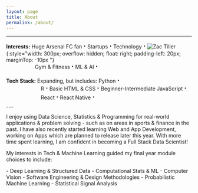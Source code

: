 ```yaml
---
layout: page
title: About
permalink: /about/
---
```


---


**Interests:** Huge Arsenal FC fan <span style="font-size: 20px; font-weight: bold;">&middot;</span> 
Startups <span style="font-size: 20px; font-weight: bold;">&middot;</span> Technology <span style="font-size: 20px; font-weight: bold;">&middot;</span>   ![Zac Tiller](../images/profilepic.jpg){:style="width: 300px; overflow: hidden; float: right; padding-left: 20px; marginTop: -10px "}

<div style="margin-left: 78px; margin-top: -17px;">
  Gym & Fitness <span style="font-size: 20px; font-weight: bold;">&middot;</span> ML & AI <span style="font-size: 20px; font-weight: bold;">&middot;</span> 
</div>

**Tech Stack:** Expanding, but includes: Python <span style="font-size: 20px; font-weight: bold;">&middot;
<div style="margin-left: 94px; margin-top: -17px; margin-bottom: 6px"> R
   <span style="font-size: 20px; font-weight: bold;">&middot;</span> Basic HTML & CSS <span style="font-size: 20px; font-weight: bold;">&middot;</span> Beginner-Intermediate JavaScript <span style="font-size: 20px; font-weight: bold;">&middot;</span> React <span style="font-size: 20px; font-weight: bold;">&middot;</span>  React Native <span style="font-size: 20px; font-weight: bold;">&middot;</span>  
</div>
---
<div style="margin-top: 10px;">
I enjoy using Data Science, Statistics & Programming for real-world applications & problem solving - such as on areas in sports & finance in the past. I have also recently started learning Web and App Development, working on Apps which are planned to release later this year. With more time spent learning, I am confident in becoming a Full Stack Data Scientist!
</div>

<div style="margin-top: 10px; margin-bottom: 10px;">

My interests in Tech & Machine Learning guided my final year module choices to include:
</div>
- Deep Learning & Structured Data 
- Computational Stats & ML
- Computer Vision
- Software Engineering & Design Methodologies
- Probabilistic Machine Learning
- Statistical Signal Analysis

